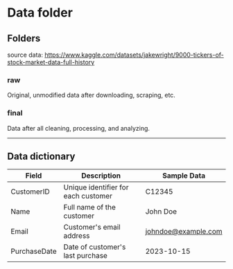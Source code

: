 # Data folder

## Folders

source data:
https://www.kaggle.com/datasets/jakewright/9000-tickers-of-stock-market-data-full-history

### raw

Original, unmodified data after downloading, scraping, etc.

### final

Data after all cleaning, processing, and analyzing.

---

## Data dictionary

| Field        | Description                         | Sample Data         |
| ------------ | ----------------------------------- | ------------------- |
| CustomerID   | Unique identifier for each customer | C12345              |
| Name         | Full name of the customer           | John Doe            |
| Email        | Customer's email address            | johndoe@example.com |
| PurchaseDate | Date of customer's last purchase    | 2023-10-15          |
